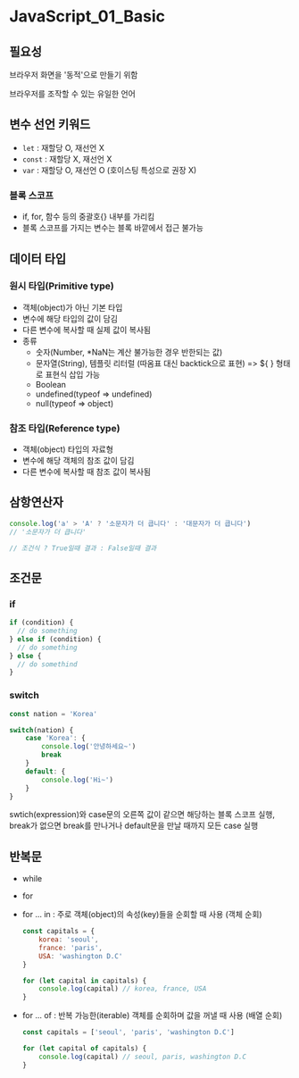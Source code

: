 # JavaScript_01_Basic



## 필요성

브라우저 화면을 '동적'으로 만들기 위함

브라우저를 조작할 수 있는 유일한 언어



## 변수 선언 키워드

* `let` : 재할당 O, 재선언 X
* `const` : 재할당 X, 재선언 X
* `var` : 재할당 O, 재선언 O (호이스팅 특성으로 권장 X)



### 블록 스코프

* if, for, 함수 등의 중괄호{} 내부를 가리킴
* 블록 스코프를 가지는 변수는 블록 바깥에서 접근 불가능



## 데이터 타입

### 원시 타입(Primitive type)

* 객체(object)가 아닌 기본 타입
* 변수에 해당 타입의 값이 담김
* 다른 변수에 복사할 때 실제 값이 복사됨
* 종류
  * 숫자(Number, *NaN는 계산 불가능한 경우 반한되는 값)
  * 문자열(String), 템플릿 리터럴 (따옴표 대신 backtick으로 표현) => ${ } 형태로 표현식 삽입 가능
  * Boolean
  * undefined(typeof => undefined)
  * null(typeof => object)



### 참조 타입(Reference type)

* 객체(object) 타입의 자료형
* 변수에 해당 객체의 참조 값이 담김
* 다른 변수에 복사할 때 참조 값이 복사됨



## 삼항연산자

```javascript
console.log('a' > 'A' ? '소문자가 더 큽니다' : '대문자가 더 큽니다')
// '소문자가 더 큽니다'

// 조건식 ? True일때 결과 : False일때 결과
```



## 조건문

### if

```javascript
if (condition) {
  // do something
} else if (condition) {
  // do something
} else {
  // do somethind
}
```



### switch

```javascript
const nation = 'Korea'

switch(nation) {
    case 'Korea': {
        console.log('안녕하세요~')
        break
    }
    default: {
        console.log('Hi~')
    }
}
```

swtich(expression)와 case문의 오른쪽 값이 같으면 해당하는 블록 스코프 실행, break가 없으면 break를 만나거나 default문을 만날 때까지 모든 case 실행





## 반복문

* while

* for

* for ... in : 주로 객체(object)의 속성(key)들을 순회할 때 사용 (객체 순회)

  ```javascript
  const capitals = {
      korea: 'seoul',
      france: 'paris',
      USA: 'washington D.C'
  }
  
  for (let capital in capitals) {
      console.log(capital) // korea, france, USA
  }
  ```

  

* for ... of : 반복 가능한(iterable) 객체를 순회하며 값을 꺼낼 때 사용 (배열 순회)

  ```javascript
  const capitals = ['seoul', 'paris', 'washington D.C']
  
  for (let capital of capitals) {
      console.log(capital) // seoul, paris, washington D.C
  }
  ```
